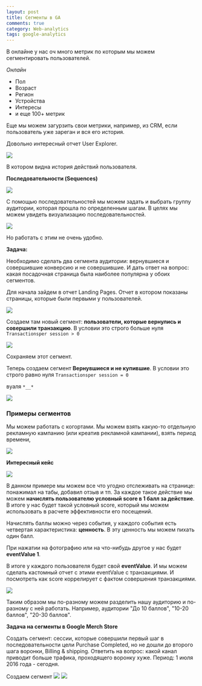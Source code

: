 ```yaml
---
layout: post
title: Сегменты в GA
comments: true
category: Web-analytics
tags: google-analytics
---
```

 

В онлайне у нас оч много метрик по которым мы можем сегментировать пользователей.

*Онлайн*
- Пол 
- Возраст
- Регион
- Устройства
- Интересы
- и еще 100+ метрик

Еще мы можем загурзить свои метрики, например, из CRM, если пользователь уже зареган и вся его история.

Довольно интересный отчет User Explorer.

<img src="/assets/img/2020-06-06-segmenty/1.png">

В котором видна история действий пользователя.

**Последовательности (Sequences)**

<img src="/assets/img/2020-06-06-segmenty/2.png">

С помощью последовательностей мы можем задать и выбрать группу аудитории, которая прошла по определенным шагам. В целях мы можем увидеть визуализацию последовательностей.

<img src="/assets/img/2020-06-06-segmenty/3.png">

Но работать с этим не очень удобно.

**Задача:**

<div class="message">
Необходимо сделать два сегмента аудитории: вернувшиеся и совершившие конверсию и не совершившие. И дать ответ на вопрос: какая посадочная страница была наиболее популярна у обоих сегментов.

Для начала зайдем в отчет Landing Pages. Отчет в котором показаны страницы, которые были первыми у пользователей.

<img src="/assets/img/2020-06-06-segmenty/4.png">

Создаем там новый сегмент: **пользователи, которые вернулись и совершили транзакцию**. В условии это строго больше нуля ```Transactionsper session > 0```

<img src="/assets/img/2020-06-06-segmenty/5.png">

Сохраняем этот сегмент.

Теперь создаем сегмент **Вернувшиеся и не купившие**. В условии это строго равно нуля ```Transactionsper session = 0```

вуаля ```*__*```

<img src="/assets/img/2020-06-06-segmenty/6.png">

</div>

### Примеры сегментов

Мы можем работать с когортами. Мы можем взять какую-то отдельную рекламную кампанию (или креатив рекламной кампании), взять период времени, 

<img src="/assets/img/2020-06-06-segmenty/7.png">

**Интересный кейс**
<div class="message">
<img src="/assets/img/2020-06-06-segmenty/8.png">

В данном примере мы можем все что угодно отслеживать на странице: понажимал на табы, добавил отзыв и тп. За каждое такое действие мы можем <b>начислять пользователю условный score в 1 балл за действие</b>. В итоге у нас будет такой условный score, который мы можем использовать в расчете эффективности его посещений. 

Начислять баллы можно через события, у каждого события есть четвертая характеристика: <b>ценность</b>. В эту ценность мы можем пихать один балл. 

При нажатии на фотографию или на что-нибудь другое у нас будет <b>eventValue 1</b>.

В итоге у каждого пользователя будет свой <b>eventValue</b>. И мы можем сделать кастомный отчет с этими eventValue с транзакциями. И посмотреть как score коррелирует с фактом совершения транзакциями.

<img src="/assets/img/2020-06-06-segmenty/9.png">

Таким образом мы по-разному можем разделить нашу аудиторию и по-разному с ней работать. Например, аудитории "До 10 баллов", "10-20 баллов", "20-30 баллов".
</div>

**Задача на сегменты в Google Merch Store**
<div class="message">
Создать сегмент: сессии, которые совершили первый шаг в последовательности цели Purchase Completed, но не дошли до второго шага воронки, Billing & shipping. Ответить на вопрос: какой канал приводит больше трафика, проходящего воронку хуже. Период: 1 июля 2016 года - сегодня.

Создаем сегмент
<img src="/assets/img/2020-06-06-segmenty/11.png">
<img src="/assets/img/2020-06-06-segmenty/12.png">

</div>

